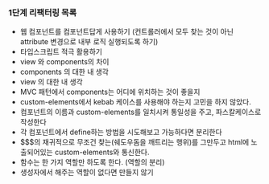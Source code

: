 ### 1단계 리팩터링 목록

- 웹 컴포넌트를 컴포넌트답게 사용하기 (컨트롤러에서 모두 찾는 것이 아닌 attribute 변경으로 내부 로직 실행되도록 하기)
- 타입스크립트 적극 활용하기
- view 와 components의 차이
- components 의 대한 내 생각
- view 의 대한 내 생각
- MVC 패턴에서 components는 어디에 위치하는 것이 좋을지
- custom-elements에서 kebab 케이스를 사용해야 하는지 고민을 하지 않았다.
- 컴포넌트의 이름과 custom-elements를 일치시켜 통일성을 주고, 파스칼케이스로 작성한다
- 각 컴포넌트에서 define하는 방법을 시도해보고 가능하다면 분리한다
- $$$의 재귀적으로 무조건 찾는(쉐도우돔을 깨트리는 행위)를 그만두고 html에 노출되어있는 custom-elements와 통신한다.
- 함수는 한 가지 역할만 하도록 한다. (역할의 분리)
- 생성자에서 해주는 역할이 없다면 만들지 않기
